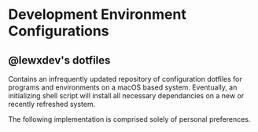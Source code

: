 # Development Environment Configurations

## @lewxdev's dotfiles

Contains an infrequently updated repository of configuration dotfiles for programs and environments on a macOS based system. Eventually, an initializing shell script will install all necessary dependancies on a new or recently refreshed system.

The following implementation is comprised solely of personal preferences.
